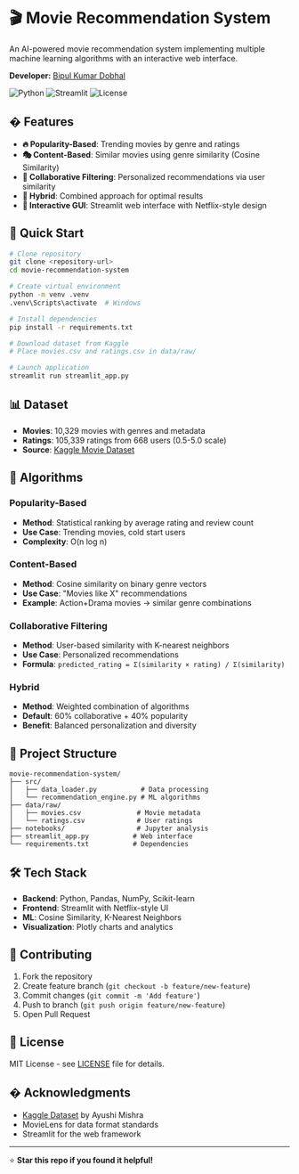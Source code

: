 # 🎬 Movie Recommendation System

An AI-powered movie recommendation system implementing multiple machine learning algorithms with an interactive web interface.

**Developer:** [Bipul Kumar Dobhal](https://github.com/dobhalbipul)

![Python](https://img.shields.io/badge/python-v3.8+-blue.svg)
![Streamlit](https://img.shields.io/badge/streamlit-v1.28+-red.svg)
![License](https://img.shields.io/badge/license-MIT-green.svg)

## � Features

- **🔥 Popularity-Based**: Trending movies by genre and ratings
- **🎭 Content-Based**: Similar movies using genre similarity (Cosine Similarity)
- **👥 Collaborative Filtering**: Personalized recommendations via user similarity
- **🌟 Hybrid**: Combined approach for optimal results
- **🎨 Interactive GUI**: Streamlit web interface with Netflix-style design
## 🚀 Quick Start

```bash
# Clone repository
git clone <repository-url>
cd movie-recommendation-system

# Create virtual environment
python -m venv .venv
.venv\Scripts\activate  # Windows

# Install dependencies
pip install -r requirements.txt

# Download dataset from Kaggle
# Place movies.csv and ratings.csv in data/raw/

# Launch application
streamlit run streamlit_app.py
```

## 📊 Dataset
- **Movies**: 10,329 movies with genres and metadata
- **Ratings**: 105,339 ratings from 668 users (0.5-5.0 scale)
- **Source**: [Kaggle Movie Dataset](https://www.kaggle.com/code/ayushimishra2809/movie-recommendationsystem/data)

## 🧠 Algorithms

### Popularity-Based
- **Method**: Statistical ranking by average rating and review count
- **Use Case**: Trending movies, cold start users
- **Complexity**: O(n log n)

### Content-Based
- **Method**: Cosine similarity on binary genre vectors
- **Use Case**: "Movies like X" recommendations
- **Example**: Action+Drama movies → similar genre combinations

### Collaborative Filtering
- **Method**: User-based similarity with K-nearest neighbors
- **Use Case**: Personalized recommendations
- **Formula**: `predicted_rating = Σ(similarity × rating) / Σ(similarity)`

### Hybrid
- **Method**: Weighted combination of algorithms
- **Default**: 60% collaborative + 40% popularity
- **Benefit**: Balanced personalization and diversity
## 📁 Project Structure

```
movie-recommendation-system/
├── src/
│   ├── data_loader.py           # Data processing
│   └── recommendation_engine.py # ML algorithms
├── data/raw/
│   ├── movies.csv              # Movie metadata
│   └── ratings.csv             # User ratings
├── notebooks/                  # Jupyter analysis
├── streamlit_app.py           # Web interface
└── requirements.txt           # Dependencies
```

## 🛠️ Tech Stack

- **Backend**: Python, Pandas, NumPy, Scikit-learn
- **Frontend**: Streamlit with Netflix-style UI
- **ML**: Cosine Similarity, K-Nearest Neighbors
- **Visualization**: Plotly charts and analytics

## 🤝 Contributing

1. Fork the repository
2. Create feature branch (`git checkout -b feature/new-feature`)
3. Commit changes (`git commit -m 'Add feature'`)
4. Push to branch (`git push origin feature/new-feature`)
5. Open Pull Request

## 📄 License

MIT License - see [LICENSE](LICENSE) file for details.

## � Acknowledgments

- [Kaggle Dataset](https://www.kaggle.com/code/ayushimishra2809/movie-recommendationsystem/data) by Ayushi Mishra
- MovieLens for data format standards
- Streamlit for the web framework

---

⭐ **Star this repo if you found it helpful!**

